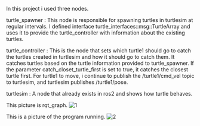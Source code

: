In this project i used three nodes.

turtle_spawner : This node is responsible for spawning turtles in turtlesim at regular intervals.
  I defined interface turtle_interfaces::msg::TurtleArray and uses it to provide the turtle_controller with information about the existing turtles.

turtle_controller : This is the node that sets which turtle1 should go to catch the turtles created in turtlesim and how it should go to catch them.
  It catches turtles based on the turtle information provided to turtle_spawner. If the parameter catch_closet_turtle_first is set to true, it catches the closest turtle first.
  For turtle1 to move, i continue to publish the /turtle1/cmd_vel topic to turtlesim, and turtlesim publishes /turtle1/pose.

turtlesim : A node that already exists in ros2 and shows how turtle behaves.

This picture is rqt_graph.
![1](https://github.com/ppangTae/turtlesim_catch_them_all/assets/92343537/83b400aa-7529-4afd-b0e0-3b00775de149)

This is a picture of the program running.
![2](https://github.com/ppangTae/turtlesim_catch_them_all/assets/92343537/099f820b-0208-4184-8f67-1b437dafa2fb)
